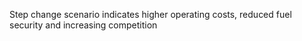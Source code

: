 Step change scenario indicates higher operating costs, reduced fuel security and increasing competition

